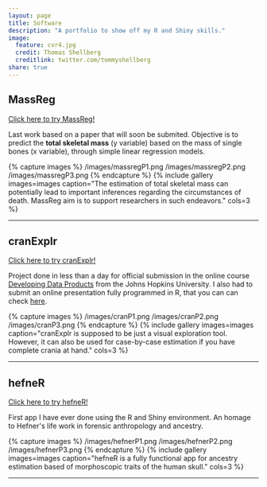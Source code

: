 ```yaml
---
layout: page
title: Software
description: "A portfolio to show off my R and Shiny skills."
image:
  feature: cvr4.jpg
  credit: Thomas Shellberg
  creditlink: twitter.com/tommyshellberg
share: true
---
```


## MassReg

<a href = "http://apps.osteomics.com/MassReg" target = "_blank">Click here to try MassReg!</a>

Last work based on a paper that will soon be submited. Objective is to predict the **total skeletal mass** (y variable) based on the mass of single bones (x variable), through simple linear regression models.

{% capture images %}
  /images/massregP1.png
  /images/massregP2.png
  /images/massregP3.png
{% endcapture %}
{% include gallery images=images caption="The estimation of total skeletal mass can potentially lead to important inferences regarding the circumstances of death. MassReg aim is to support researchers in such endeavors." cols=3 %}

---

## cranExplr

<a href = "http://apps.osteomics.com/cranExplr/" target = "_blank">Click here to try cranExplr!</a>

Project done in less than a day for official submission in the online course <a href = "https://www.coursera.org/course/devdataprod" target = "_blank">Developing Data Products</a> from the Johns Hopkins University. I also had to submit an online presentation fully programmed in R, that you can can check <a href = "http://rpubs.com/Del/cranExplrDeck" target = "_blank">here</a>.

{% capture images %}
  /images/cranP1.png
  /images/cranP2.png
  /images/cranP3.png
{% endcapture %}
{% include gallery images=images caption="cranExplr is supposed to be just a visual exploration tool. However, it can also be used for case-by-case estimation if you have complete crania at hand." cols=3 %}

---

## hefneR

<a href = "http://apps.osteomics.com/hefner-app" target = "_blank">Click here to try hefneR!</a>

First app I have ever done using the R and Shiny environment. An homage to Hefner's life work in forensic anthropology and ancestry.

{% capture images %}
  /images/hefnerP1.png
  /images/hefnerP2.png
  /images/hefnerP3.png
{% endcapture %}
{% include gallery images=images caption="hefneR is a fully functional app for ancestry estimation based of morphoscopic traits of the human skull." cols=3 %}

---
<!---
## rASUDAS

<a href = "https://dsnavega.shinyapps.io/r-asudas-app/" target = "_blank">Click here to try rASUDAS!</a>

A predictive software based on ASUDAS and developed in R stemming from a collaborative effort with <a href = "https://github.com/dsnavega"  target = "_blank">David Navega</a> and Professor <a href = "http://www.unr.edu/anthropology/people/faculty/g-richard-scott" target = "_blank">G. Richard Scott</a> that was born during the <a href = "http://www.uc.pt/fctuc/dcv/eventos/2015/IIbam" target = "_blank">II Bioanthropological Meeting</a> (Coimbra, Portugal). Together, we will revolutionize the field of dental morphology while creating a very useful new tool for ancestry estimation. The current version is a very early prototype, but already fully functional. Soon, we will update it with a far larger database and optimized algorithm, and provide also an offline executable version.
-->




